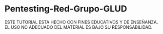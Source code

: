 # Pentesting-Red-Grupo-GLUD
ESTE TUTORIAL ESTA HECHO CON FINES EDUCATIVOS Y DE ENSEÑANZA. EL USO NO ADECUADO DEL MATERIAL ES BAJO SU RESPONSABILIDAD.

